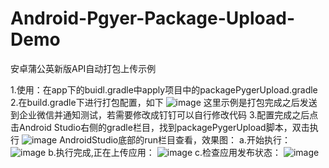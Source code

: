 # Android-Pgyer-Package-Upload-Demo
安卓蒲公英新版API自动打包上传示例

1.使用：在app下的buidl.gradle中apply项目中的packagePygerUpload.gradle
2.在build.gradle下进行打包配置，如下
![image](https://user-images.githubusercontent.com/24764220/219619854-a2b79f07-a026-4de8-8644-9a1b51674d21.png)
这里示例是打包完成之后发送到企业微信并通知测试，若需要修改成钉钉可以自行修改代码
3.配置完成之后点击Android Studio右侧的gradle栏目，找到packagePygerUpload脚本，双击执行
![image](https://user-images.githubusercontent.com/24764220/219620385-c504d4a1-f0d9-4017-8575-4674d946b93e.png)
AndroidStudio底部的run栏目查看，效果图：
a.开始执行：
![image](https://user-images.githubusercontent.com/24764220/219620618-6d57b57d-faf0-4eb2-9253-73961ea107b5.png)
b.执行完成,正在上传应用：
![image](https://user-images.githubusercontent.com/24764220/219621178-a3035a08-6f6d-43a0-9a0c-154d89427744.png)
c.检查应用发布状态：
![image](https://user-images.githubusercontent.com/24764220/219621520-b9e067f8-acfc-4da5-8730-bf05b5354c69.png)

